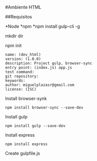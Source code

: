 #Ambiente HTML

##Requisitos

*Node
*npm
*npm install gulp-cli -g

mkdir dir

npm init

```
name: (dev_html)
version: (1.0.0)
description: Project gulp, browser-sync
entry point: (index.js) app.js
test command:
git repository:
keywords:
author: miguelplazasr@gmail.com
license: (ISC)
```

Install browser-synk
```
npm install browser-sync --save-dev
```

Install gulp
```
npm install gulp --save-dev
```

Install express
```
npm install express
```

Create gulpfile.js

